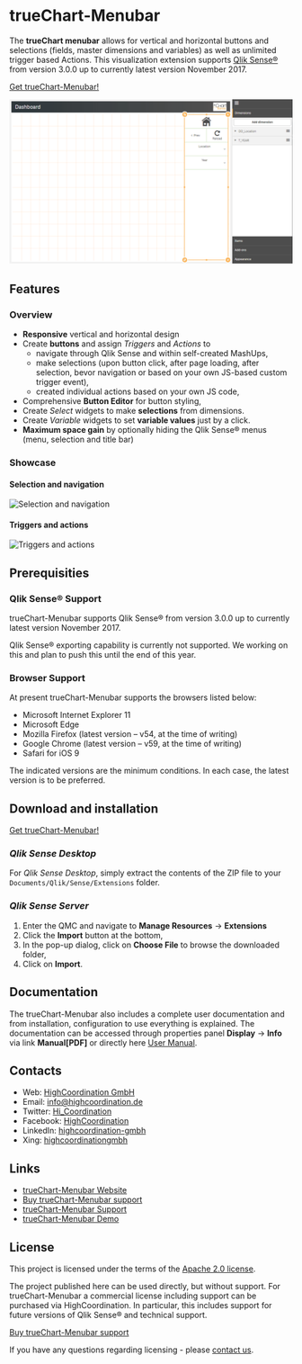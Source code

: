 # trueChart-Menubar

The **trueChart menubar** allows for vertical and horizontal buttons and selections (fields, master dimensions and variables) as well as unlimited trigger based Actions. This visualization extension supports [Qlik Sense®](http://www.qlik.com/us/products/qlik-sense) from version 3.0.0 up to currently latest version November 2017. 

[Get trueChart-Menubar!](https://www.highcoordination.com/downloads/truechart-menubar/) 

![trueChart Menubar Example](./assets/example.gif)

## Features

### Overview

* **Responsive** vertical and horizontal design
* Create **buttons** and assign _Triggers_ and _Actions_ to
  - navigate through Qlik Sense and within self-created MashUps,
  - make selections (upon button click, after page loading, after selection, 
  bevor navigation or based on your own JS-based custom trigger event),
  - created individual actions based on your own JS code,
* Comprehensive **Button Editor** for button styling,
* Create _Select_ widgets to make **selections** from dimensions.
* Create _Variable_ widgets to set **variable values** just by a click.
* **Maximum space gain** by optionally hiding the Qlik Sense® menus 
(menu, selection and title bar) 

### Showcase

#### Selection and navigation

![Selection and navigation](./assets/selection-and-navigation.gif)

#### Triggers and actions

![Triggers and actions](./assets/triggers-and-actions.gif)

## Prerequisities

### Qlik Sense® Support
trueChart-Menubar supports Qlik Sense® from version 3.0.0 up to currently
latest version November 2017.

Qlik Sense® exporting capability is currently not supported. We working on this and
plan to push this until the end of this year.

### Browser Support
At present trueChart-Menubar supports the browsers listed below:

* Microsoft Internet Explorer 11
* Microsoft Edge
* Mozilla Firefox (latest version – v54, at the time of writing)
* Google Chrome (latest version – v59, at the time of writing)
* Safari for iOS 9

The indicated versions are the minimum conditions. In each case, the latest 
version is to be preferred. 

## Download and installation

[Get trueChart-Menubar!](https://www.highcoordination.com/downloads/truechart-menubar/) 

### _Qlik Sense Desktop_

For _Qlik Sense Desktop_, simply extract the contents of the ZIP file to your
`Documents/Qlik/Sense/Extensions` folder.

### _Qlik Sense Server_

1. Enter the QMC and navigate to **Manage Resources** → **Extensions**
2. Click the **Import** button at the bottom,
3. In the pop-up dialog, click on **Choose File** to browse the downloaded folder,
4. Click on **Import**.

## Documentation

The trueChart-Menubar also includes a complete user documentation and from 
installation, configuration to use everything is explained.
The documentation can be accessed through properties panel **Display** → **Info** 
via link **Manual[PDF]** or directly here [User Manual](./doc/tcmenu.pdf).

## Contacts
* Web: [HighCoordination GmbH](https://www.highcoordination.com/en)
* Email: [info@highcoordination.de](mailto:info@highcoordination.de)
* Twitter: [Hi_Coordination](https://twitter.com/Hi_Coordination)
* Facebook: [HighCoordination](https://www.facebook.com/HighCoordination)
* LinkedIn: [highcoordination-gmbh](https://www.linkedin.com/company/highcoordination-gmbh)
* Xing: [highcoordinationgmbh](https://www.xing.com/companies/highcoordinationgmbh)

## Links
* [trueChart-Menubar Website](https://www.highcoordination.com/en/products/truechart-menubar)
* [Buy trueChart-Menubar support](https://www.highcoordination.com/en/learn-more/contact/?formular=kontaktformular-vertrieb#section-kontaktformular-vertrieb)
* [trueChart-Menubar Support](https://www.highcoordination.com/en/support)
* [trueChart-Menubar Demo](https://sense.highcoordination.de/demo/extensions/HiCoDemo/HiCoDemo.html)

## License

This project is licensed under the terms of the [Apache 2.0 license](./LICENSE).

The project published here can be used directly, but without support. 
For trueChart-Menubar a commercial license including support can be purchased 
via HighCoordination. In particular, this includes support for future versions of 
Qlik Sense® and technical support.

[Buy trueChart-Menubar support](https://www.highcoordination.com/en/learn-more/contact/?formular=kontaktformular-vertrieb#section-kontaktformular-vertrieb)

If you have any questions regarding licensing - please [contact us](https://www.highcoordination.com/en/learn-more/contact).
